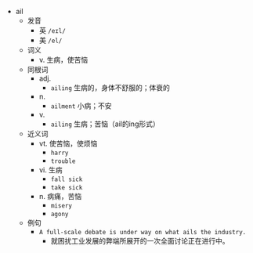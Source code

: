 - ail
  - 发音
    - 英 `/eɪl/`
    - 美 `/el/`
  - 词义
    - v. 生病，使苦恼
  - 同根词
    - adj.
      - `ailing` 生病的，身体不舒服的；体衰的
    - n.
      - `ailment` 小病；不安
    - v.
      - `ailing` 生病；苦恼（ail的ing形式）
  - 近义词
    - vt. 使苦恼，使烦恼
      - `harry`
      - `trouble`
    - vi. 生病
      - `fall sick`
      - `take sick`
    - n. 病痛，苦恼
      - `misery`
      - `agony`
  - 例句
    - `A full-scale debate is under way on what ails the industry.`
      - 就困扰工业发展的弊端所展开的一次全面讨论正在进行中。

